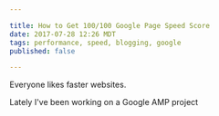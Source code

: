 ```yaml
---

title: How to Get 100/100 Google Page Speed Score
date: 2017-07-28 12:26 MDT
tags: performance, speed, blogging, google
published: false

---
```

Everyone likes faster websites.

Lately I've been working on a Google AMP project



